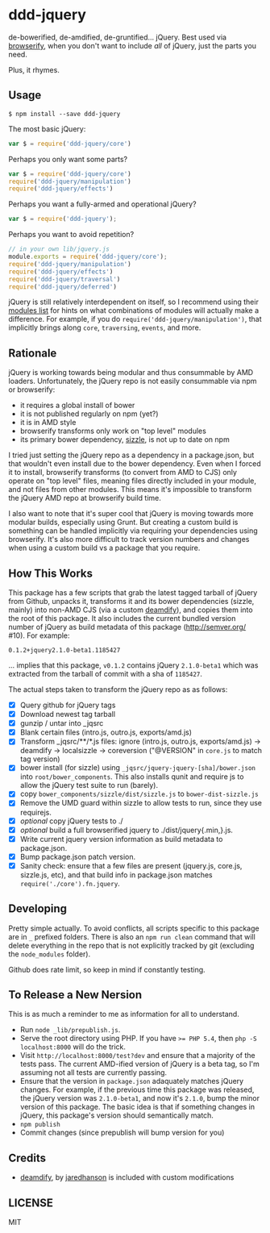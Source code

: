 
ddd-jquery
==========

de-bowerified, de-amdified, de-gruntified... jQuery. Best used via [browserify][], when you don't want to include _all_ of jQuery, just the parts you need.

Plus, it rhymes.

[browserify]: https://github.com/substack/node-browserify

Usage
-----

````
$ npm install --save ddd-jquery
````

The most basic jQuery:

````js
var $ = require('ddd-jquery/core')
````

Perhaps you only want some parts?

````js
var $ = require('ddd-jquery/core')
require('ddd-jquery/manipulation')
require('ddd-jquery/effects')
````

Perhaps you want a fully-armed and operational jQuery?

````js
var $ = require('ddd-jquery');
````

Perhaps you want to avoid repetition?

````js
// in your own lib/jquery.js
module.exports = require('ddd-jquery/core');
require('ddd-jquery/manipulation')
require('ddd-jquery/effects')
require('ddd-jquery/traversal')
require('ddd-jquery/deferred')
````

jQuery is still relatively interdependent on itself, so I recommend using their [modules list][] for hints on what combinations of modules will actually make a difference. For example, if you do `require('ddd-jquery/manipulation')`, that implicitly brings along `core`, `traversing`, `events`, and more.

[modules list]: https://github.com/jquery/jquery#modules

Rationale
---------

jQuery is working towards being modular and thus consummable by AMD loaders. Unfortunately, the jQuery repo is not easily consummable via npm or browserify:

* it requires a global install of bower
* it is not published regularly on npm (yet?)
* it is in AMD style
* browserify transforms only work on "top level" modules
* its primary bower dependency, [sizzle][], is not up to date on npm

[sizzle]: https://github.com/jquery/sizzle

I tried just setting the jQuery repo as a dependency in a package.json, but that wouldn't even install due to the bower dependency. Even when I forced it to install, browserify transforms (to convert from AMD to CJS) only operate on "top level" files, meaning files directly included in your module, and not files from other modules. This means it's impossible to transform the jQuery AMD repo at browserify build time.

I also want to note that it's super cool that jQuery is moving towards more modular builds, especially using Grunt. But creating a custom build is something can be handled implicitly via requiring your dependencies using browserify. It's also more difficult to track version numbers and changes when using a custom build vs a package that you require.

How This Works
--------------

This package has a few scripts that grab the latest tagged tarball of jQuery from Github, unpacks it, transforms it and its bower dependencies (sizzle, mainly) into non-AMD CJS (via a custom [deamdify][]), and copies them into the root of this package. It also includes the current bundled version number of jQuery as build metadata of this package (http://semver.org/ #10). For example:

    0.1.2+jquery2.1.0-beta1.1185427

... implies that this package, `v0.1.2` contains jQuery `2.1.0-beta1` which was extracted from the tarball of commit with a sha of `1185427`.

[deamdify]: https://github.com/jaredhanson/deamdify

The actual steps taken to transform the jQuery repo as as follows:

- [x] Query github for jQuery tags
- [x] Download newest tag tarball
- [x] gunzip / untar into _jqsrc
- [x] Blank certain files (intro.js, outro.js, exports/amd.js)
- [x] Transform _jqsrc/**/*.js files:
    ignore (intro.js, outro.js, exports/amd.js) ->
    deamdify ->
    localsizzle ->
    coreversion ("@VERSION" in `core.js` to match tag version)
- [x] bower install (for sizzle) using `_jqsrc/jquery-jquery-[sha]/bower.json` into `root/bower_components`. This also installs qunit and require js to allow the jQuery test suite to run (barely).
- [x] copy `bower_components/sizzle/dist/sizzle.js` to `bower-dist-sizzle.js`
- [x] Remove the UMD guard within sizzle to allow tests to run, since they use requirejs.
- [x] *optional* copy jQuery tests to ./
- [x] *optional* build a full browserified jquery to ./dist/jquery{.min,}.js.
- [x] Write current jquery version information as build metadata to package.json.
- [x] Bump package.json patch version.
- [x] Sanity check: ensure that a few files are present (jquery.js, core.js, sizzle.js, etc), and that build info in package.json matches `require('./core').fn.jquery`.

Developing
----------

Pretty simple actually. To avoid conflicts, all scripts specific to this package are in `_` prefixed folders. There is also an `npm run clean` command that will delete everything in the repo that is not explicitly tracked by git (excluding the `node_modules` folder).

Github does rate limit, so keep in mind if constantly testing.

To Release a New Nersion
------------------------

This is as much a reminder to me as information for all to understand.

- Run `node _lib/prepublish.js`.
- Serve the root directory using PHP. If you have `>= PHP 5.4`, then `php -S localhost:8000` will do the trick.
- Visit `http://localhost:8000/test?dev` and ensure that a majority of the tests pass. The current AMD-ified version of jQuery is a beta tag, so I'm assuming not all tests are currently passing.
- Ensure that the version in `package.json` adaquately matches jQuery changes. For example, if the previous time this package was released, the jQuery version was `2.1.0-beta1`, and now it's `2.1.0`, bump the minor version of this package. The basic idea is that if something changes in jQuery, this package's version should semantically match.
- `npm publish`
- Commit changes (since prepublish will bump version for you)

Credits
-------

- [deamdify][], by [jaredhanson](https://github.com/jaredhanson) is included with custom modifications

LICENSE
-------

MIT
